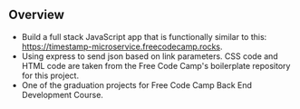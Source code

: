 ## Overview
- Build a full stack JavaScript app that is functionally similar to this: https://timestamp-microservice.freecodecamp.rocks. 
- Using express to send json based on link parameters. CSS code and HTML code are taken from the Free Code Camp's boilerplate repository for this project.
- One of the graduation projects for Free Code Camp Back End Development Course.
